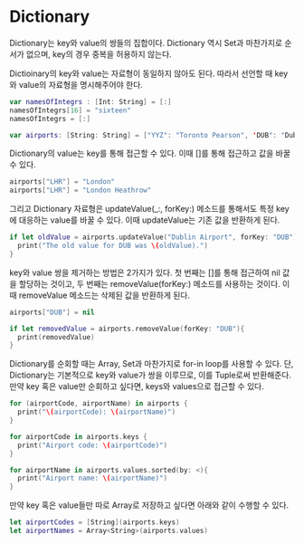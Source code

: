# Dictionary

Dictionary는 key와 value의 쌍들의 집합이다.
Dictionary 역시 Set과 마찬가지로 순서가 없으며, key의 경우 중복을 허용하지 않는다.

Dictioinary의 key와 value는 자료형이 동일하지 않아도 된다.
따라서 선언할 때 key와 value의 자료형을 명시해주어야 한다.

```swift
var namesOfIntegrs : [Int: String] = [:]
namesOfIntegrs[16] = "sixteen"
namesOfIntegrs = [:]

var airports: [String: String] = ["YYZ": "Toronto Pearson", 'DUB": "Dublin"]
```

Dictionary의 value는 key를 통해 접근할 수 있다. 이때 []를 통해 접근하고 값을 바꿀 수 있다.

```swift
airports["LHR"] = "London"
airports["LHR"] = "London Heathrow"
```

그리고 Dictionary 자료형은 updateValue(_:, forKey:) 메소드를 통해서도 특정 key에 대응하는 value를 바꿀 수 있다. 이때 updateValue는 기존 값을 반환하게 된다.

```swift
if let oldValue = airports.updateValue("Dublin Airport", forKey: "DUB"){
  print("The old value for DUB was \(oldValue).")
}
```

key와 value 쌍을 제거하는 방법은 2가지가 있다. 첫 번째는 []를 통해 접근하여 nil 값을 할당하는 것이고, 두 번째는 removeValue(forKey:) 메소드를 사용하는 것이다. 이때 removeValue 메소드는 삭제된 값을 반환하게 된다.

```swift
airports["DUB"] = nil

if let removedValue = airports.removeValue(forKey: "DUB"){
  print(removedValue)
}
```

Dictionary를 순회할 때는 Array, Set과 마찬가지로 for-in loop를 사용할 수 있다.
단, Dictionary는 기본적으로 key와 value가 쌍을 이루므로, 이를 Tuple로써 반환해준다.
만약 key 혹은 value만 순회하고 싶다면, keys와 values으로 접근할 수 있다.

```swift
for (airportCode, airportName) in airports {
  print("\(airportCode): \(airportName)")
}

for airportCode in airports.keys {
  print("Airport code: \(airportCode)")
}

for airportName in airports.values.sorted(by: <){
  print("Airport name: \(airportName)")
}
```

만약 key 혹은 value들만 따로 Array로 저장하고 싶다면 아래와 같이 수행할 수 있다.

```swift
let airportCodes = [String](airports.keys)
let airportNames = Array<String>(airports.values)
```
